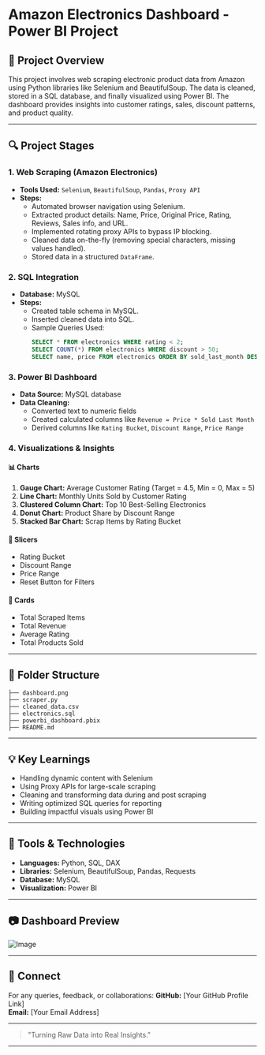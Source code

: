 # Amazon Electronics Dashboard - Power BI Project

## 📝 Project Overview
This project involves web scraping electronic product data from Amazon using Python libraries like Selenium and BeautifulSoup. The data is cleaned, stored in a SQL database, and finally visualized using Power BI. The dashboard provides insights into customer ratings, sales, discount patterns, and product quality.

---

## 🔍 Project Stages

### 1. **Web Scraping (Amazon Electronics)**
- **Tools Used:** `Selenium`, `BeautifulSoup`, `Pandas`, `Proxy API`
- **Steps:**
  - Automated browser navigation using Selenium.
  - Extracted product details: Name, Price, Original Price, Rating, Reviews, Sales info, and URL.
  - Implemented rotating proxy APIs to bypass IP blocking.
  - Cleaned data on-the-fly (removing special characters, missing values handled).
  - Stored data in a structured `DataFrame`.

### 2. **SQL Integration**
- **Database:** MySQL
- **Steps:**
  - Created table schema in MySQL.
  - Inserted cleaned data into SQL.
  - Sample Queries Used:
    ```sql
    SELECT * FROM electronics WHERE rating < 2;
    SELECT COUNT(*) FROM electronics WHERE discount > 50;
    SELECT name, price FROM electronics ORDER BY sold_last_month DESC LIMIT 10;
    ```

### 3. **Power BI Dashboard**
- **Data Source:** MySQL database
- **Data Cleaning:**
  - Converted text to numeric fields
  - Created calculated columns like `Revenue = Price * Sold Last Month`
  - Derived columns like `Rating Bucket`, `Discount Range`, `Price Range`

### 4. **Visualizations & Insights**

#### 📊 Charts
1. **Gauge Chart:** Average Customer Rating (Target = 4.5, Min = 0, Max = 5)
2. **Line Chart:** Monthly Units Sold by Customer Rating
3. **Clustered Column Chart:** Top 10 Best-Selling Electronics
4. **Donut Chart:** Product Share by Discount Range
5. **Stacked Bar Chart:** Scrap Items by Rating Bucket

#### 🧩 Slicers
- Rating Bucket
- Discount Range
- Price Range
- Reset Button for Filters

#### 🔢 Cards
- Total Scraped Items
- Total Revenue
- Average Rating
- Total Products Sold

---

## 📁 Folder Structure
```
├── dashboard.png
├── scraper.py
├── cleaned_data.csv
├── electronics.sql
├── powerbi_dashboard.pbix
├── README.md
```

---

## 💡 Key Learnings
- Handling dynamic content with Selenium
- Using Proxy APIs for large-scale scraping
- Cleaning and transforming data during and post scraping
- Writing optimized SQL queries for reporting
- Building impactful visuals using Power BI

---

## 📌 Tools & Technologies
- **Languages:** Python, SQL, DAX
- **Libraries:** Selenium, BeautifulSoup, Pandas, Requests
- **Database:** MySQL
- **Visualization:** Power BI

---

## 📷 Dashboard Preview
![Image](https://github.com/user-attachments/assets/0ee74301-7b56-49db-bd0a-db134619f4c1)

---

## 🔗 Connect
For any queries, feedback, or collaborations:
**GitHub:** [Your GitHub Profile Link]  
**Email:** [Your Email Address]

---

> "Turning Raw Data into Real Insights."

---

